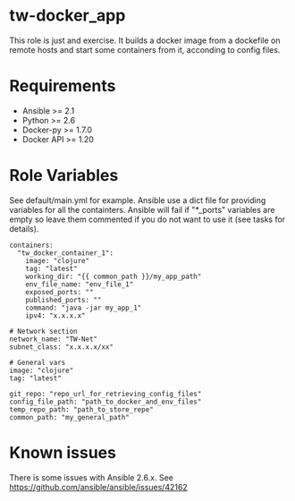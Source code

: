 # tw-docker_app
This role is just and exercise. It builds a docker image from a dockefile on remote hosts and start some containers from it, acconding to config files.

# Requirements

* Ansible >= 2.1
* Python >= 2.6
* Docker-py >= 1.7.0
* Docker API >= 1.20

# Role Variables

See default/main.yml for example. Ansible use a dict file for providing variables for all the containters. Ansible will fail if "*_ports" variables are empty so leave them commented if you do not want to use it (see tasks for details).

    containers:
      "tw_docker_container_1":
        image: "clojure"
        tag: "latest"
        working_dir: "{{ common_path }}/my_app_path"
        env_file_name: "env_file_1"
        exposed_ports: ""
        published_ports: ""
        command: "java -jar my_app_1"
        ipv4: "x.x.x.x"

    # Network section
    network_name: "TW-Net"
    subnet_class: "x.x.x.x/xx"

    # General vars
    image: "clojure"
    tag: "latest"

    git_repo: "repo_url_for_retrieving_config_files"
    config_file_path: "path_to_docker_and_env_files"
    temp_repo_path: "path_to_store_repe"
    common_path: "my_general_path"

# Known issues
There is some issues with Ansible 2.6.x. See https://github.com/ansible/ansible/issues/42162
